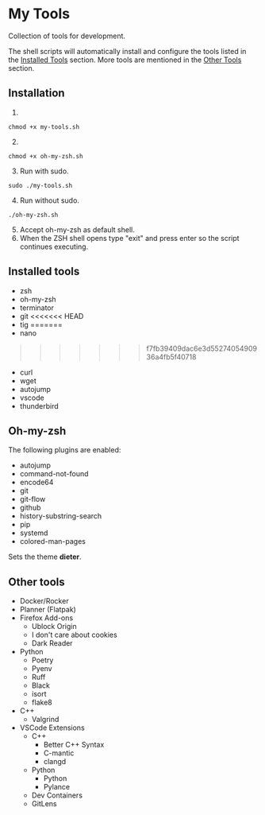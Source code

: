 # My Tools

Collection of tools for development.

The shell scripts will automatically install and configure the tools listed in the [Installed Tools](#installed-tools) section. More tools are mentioned in the [Other Tools](#other-tools) section.

## Installation
1.
```
chmod +x my-tools.sh
```
2. 
```
chmod +x oh-my-zsh.sh
```
3. Run with sudo.
```
sudo ./my-tools.sh
```
4. Run without sudo.
```
./oh-my-zsh.sh
```
5. Accept oh-my-zsh as default shell.
6. When the ZSH shell opens type "exit" and press enter so the script continues executing.

## Installed tools
- zsh
- oh-my-zsh
- terminator
- git
<<<<<<< HEAD
- tig
=======
- nano
>>>>>>> f7fb39409dac6e3d5527405490936a4fb5f40718
- curl
- wget
- autojump
- vscode
- thunderbird

## Oh-my-zsh

The following plugins are enabled:
- autojump
- command-not-found
- encode64
- git
- git-flow
- github
- history-substring-search
- pip
- systemd
- colored-man-pages

Sets the theme **dieter**.

## Other tools

- Docker/Rocker
- Planner (Flatpak)
- Firefox Add-ons
  - Ublock Origin
  - I don't care about cookies
  - Dark Reader
- Python
  - Poetry
  - Pyenv
  - Ruff
  - Black
  - isort
  - flake8
- C++
  - Valgrind
- VSCode Extensions
  - C++
    - Better C++ Syntax
    - C-mantic
    - clangd
  - Python
    - Python
    - Pylance
  - Dev Containers
  - GitLens
